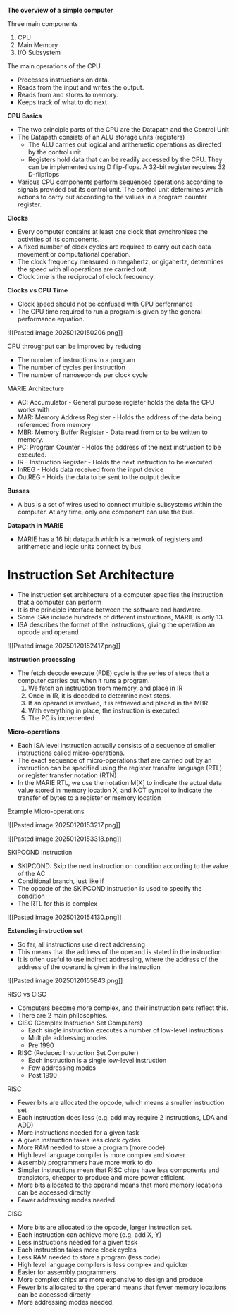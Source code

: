 **The overview of a simple computer**

Three main components
1) CPU
2) Main Memory
3) I/O Subsystem

The main operations of the CPU
- Processes instructions on data. 
- Reads from the input and writes the output. 
- Reads from and stores to memory. 
- Keeps track of what to do next

**CPU Basics**

- The two principle parts of the CPU are the Datapath and the Control Unit
- The Datapath consists of an ALU storage units (registers)
	- The ALU carries out logical and arithemetic operations as directed by the control unit
	- Registers hold data that can be readily accessed by the CPU. They can be implemented using D flip-flops. A 32-bit register requires 32 D-flipflops
- Various CPU components perform sequenced operations according to signals provided but its control unit. The control unit determines which actions to carry out according to the values in a program counter register. 

**Clocks**

- Every computer contains at least one clock that synchronises the activities of its components.
- A fixed number of clock cycles are required to carry out each data movement or computational operation. 
- The clock frequency measured in megahertz, or gigahertz, determines the speed with all operations are carried out. 
- Clock time is the reciprocal of clock frequency. 


**Clocks vs CPU Time**

- Clock speed should not be confused with CPU performance
- The CPU time required to run a program is given by the general performance equation. 

![[Pasted image 20250120150206.png]]

CPU throughput can be improved by reducing
- The number of instructions in a program
- The number of cycles per instruction
- The number of nanoseconds per clock cycle


MARIE Architecture

- AC: Accumulator - General purpose register holds the data the CPU works with
- MAR: Memory Address Register - Holds the address of the data being referenced from memory
- MBR: Memory Buffer Register - Data read from or to be written to memory. 
- PC: Program Counter - Holds the address of the next instruction to be executed. 
- IR - Instruction Register - Holds the next instruction to be executed. 
- InREG - Holds data received from the input device
- OutREG - Holds the data to be sent to the output device

**Busses**

- A bus is a set of wires used to connect multiple subsystems within the computer. At any time, only one component can use the bus. 

**Datapath in MARIE**

- MARIE has a 16 bit datapath which is a network of registers and arithemetic and logic units connect by bus

# Instruction Set Architecture

- The instruction set architecture of a computer specifies the instruction that a computer can perform
- It is the principle interface between the software and hardware. 
- Some ISAs include hundreds of different instructions, MARIE is only 13. 
- ISA describes the format of the instructions, giving the operation an opcode and operand

![[Pasted image 20250120152417.png]]

**Instruction processing**

- The fetch decode execute (FDE) cycle is the series of steps that a computer carries out when it runs a program. 
	1) We fetch an instruction from memory, and place in IR
	2) Once in IR, it is decoded to determine next steps.
	3) If an operand is involved, it is retrieved and placed in the MBR
	4) With everything in place, the instruction is executed. 
	5) The PC is incremented 

**Micro-operations**

- Each ISA level instruction actually consists of a sequence of smaller instructions called micro-operations. 
- The exact sequence of micro-operations that are carried out by an instruction can be specified using the register transfer language (RTL) or register transfer notation (RTN)
- In the MARIE RTL, we use the notation M[X] to indicate the actual data value stored in memory location X, and NOT symbol to indicate the transfer of bytes to a register or memory location

Example Micro-operations

![[Pasted image 20250120153217.png]]

![[Pasted image 20250120153318.png]]

SKIPCOND Instruction

- SKIPCOND: Skip the next instruction on condition according to the value of the AC
- Conditional branch, just like if
- The opcode of the SKIPCOND instruction is used to specify the condition
- The RTL for this is complex 

![[Pasted image 20250120154130.png]]


**Extending instruction set**

- So far, all instructions use direct addressing
- This means that the address of the operand is stated in the instruction
- It is often useful to use indirect addressing, where the address of the address of the operand is given in the instruction

![[Pasted image 20250120155843.png]]

RISC vs CISC

- Computers become more complex, and their instruction sets reflect this. 
- There are 2 main philosophies. 
- CISC (Complex Instruction Set Computers)
	- Each single instruction executes a number of low-level instructions
	- Multiple addressing modes
	- Pre 1990
- RISC (Reduced Instruction Set Computer)
	- Each instruction is a single low-level instruction
	- Few addressing modes
	- Post 1990

RISC

- Fewer bits are allocated the opcode, which means a smaller instruction set
- Each instruction does less (e.g. add may require 2 instructions, LDA and ADD)
- More instructions needed for a given task
- A given instruction takes less clock cycles
- More RAM needed to store a program (more code)
- High level language compiler is more complex and slower
- Assembly programmers have more work to do
- Simpler instructions mean that RISC chips have less components and transistors, cheaper to produce and more power efficient. 
- More bits allocated to the operand means that more memory locations can be accessed directly
- Fewer addressing modes needed.

CISC

- More bits are allocated to the opcode, larger instruction set. 
- Each instruction can achieve more (e.g. add X, Y)
- Less instructions needed for a given task
- Each instruction takes more clock cycles
- Less RAM needed to store a program (less code)
- High level language compilers is less complex and quicker
- Easier for assembly programmers
- More complex chips are more expensive to design and produce
- Fewer bits allocated to the operand means that fewer memory locations can be accessed directly
- More addressing modes needed. 